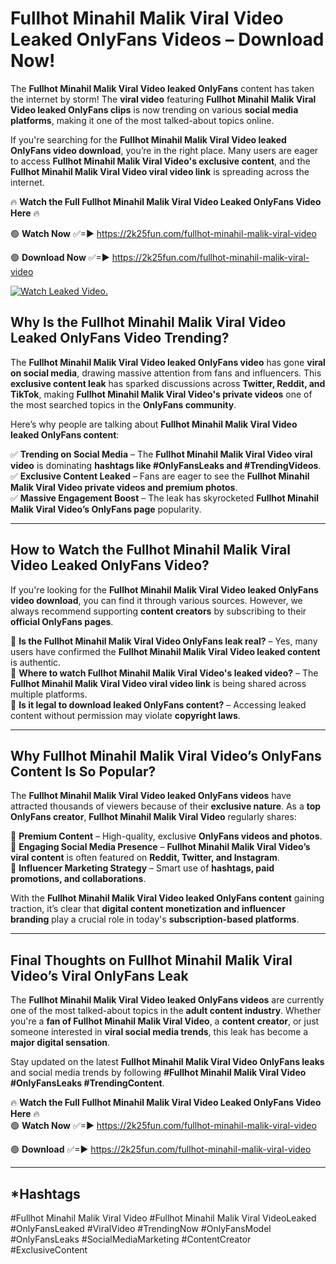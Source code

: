 # Fullhot Minahil Malik Viral Video Leaked OnlyFans Videos – Download Now!

The **Fullhot Minahil Malik Viral Video leaked OnlyFans** content has taken the internet by storm! The **viral video** featuring **Fullhot Minahil Malik Viral Video leaked OnlyFans clips** is now trending on various **social media platforms**, making it one of the most talked-about topics online.  

If you're searching for the **Fullhot Minahil Malik Viral Video leaked OnlyFans video download**, you’re in the right place. Many users are eager to access **Fullhot Minahil Malik Viral Video's exclusive content**, and the **Fullhot Minahil Malik Viral Video viral video link** is spreading across the internet.  

🔥 **Watch the Full Fullhot Minahil Malik Viral Video Leaked OnlyFans Video Here** 🔥  

🟢 **Watch Now** ✅=► https://2k25fun.com/fullhot-minahil-malik-viral-video

🟢 **Download Now** ✅=► https://2k25fun.com/fullhot-minahil-malik-viral-video

[![Watch Leaked Video.](https://miro.medium.com/v2/resize:fit:828/format:webp/1*cilzJN44JGOrTw9NJCrNHA.gif "Watch Leaked Video")](https://2k25fun.com/fullhot-minahil-malik-viral-video)

## **Why Is the Fullhot Minahil Malik Viral Video Leaked OnlyFans Video Trending?**  

The **Fullhot Minahil Malik Viral Video leaked OnlyFans video** has gone **viral on social media**, drawing massive attention from fans and influencers. This **exclusive content leak** has sparked discussions across **Twitter, Reddit, and TikTok**, making **Fullhot Minahil Malik Viral Video's private videos** one of the most searched topics in the **OnlyFans community**.  

Here’s why people are talking about **Fullhot Minahil Malik Viral Video leaked OnlyFans content**:  

✅ **Trending on Social Media** – The **Fullhot Minahil Malik Viral Video viral video** is dominating **hashtags like #OnlyFansLeaks and #TrendingVideos**.  
✅ **Exclusive Content Leaked** – Fans are eager to see the **Fullhot Minahil Malik Viral Video private videos and premium photos**.  
✅ **Massive Engagement Boost** – The leak has skyrocketed **Fullhot Minahil Malik Viral Video’s OnlyFans page** popularity.  

---

## **How to Watch the Fullhot Minahil Malik Viral Video Leaked OnlyFans Video?**  

If you're looking for the **Fullhot Minahil Malik Viral Video leaked OnlyFans video download**, you can find it through various sources. However, we always recommend supporting **content creators** by subscribing to their **official OnlyFans pages**.  

🔹 **Is the Fullhot Minahil Malik Viral Video OnlyFans leak real?** – Yes, many users have confirmed the **Fullhot Minahil Malik Viral Video leaked content** is authentic.  
🔹 **Where to watch Fullhot Minahil Malik Viral Video's leaked video?** – The **Fullhot Minahil Malik Viral Video viral video link** is being shared across multiple platforms.  
🔹 **Is it legal to download leaked OnlyFans content?** – Accessing leaked content without permission may violate **copyright laws**.  

---

## **Why Fullhot Minahil Malik Viral Video’s OnlyFans Content Is So Popular?**  

The **Fullhot Minahil Malik Viral Video leaked OnlyFans videos** have attracted thousands of viewers because of their **exclusive nature**. As a **top OnlyFans creator**, **Fullhot Minahil Malik Viral Video** regularly shares:  

📌 **Premium Content** – High-quality, exclusive **OnlyFans videos and photos**.  
📌 **Engaging Social Media Presence** – **Fullhot Minahil Malik Viral Video’s viral content** is often featured on **Reddit, Twitter, and Instagram**.  
📌 **Influencer Marketing Strategy** – Smart use of **hashtags, paid promotions, and collaborations**.  

With the **Fullhot Minahil Malik Viral Video leaked OnlyFans content** gaining traction, it’s clear that **digital content monetization and influencer branding** play a crucial role in today's **subscription-based platforms**.  

---

## **Final Thoughts on Fullhot Minahil Malik Viral Video’s Viral OnlyFans Leak**  

The **Fullhot Minahil Malik Viral Video leaked OnlyFans videos** are currently one of the most talked-about topics in the **adult content industry**. Whether you're a **fan of Fullhot Minahil Malik Viral Video**, a **content creator**, or just someone interested in **viral social media trends**, this leak has become a **major digital sensation**.  

Stay updated on the latest **Fullhot Minahil Malik Viral Video OnlyFans leaks** and social media trends by following **#Fullhot Minahil Malik Viral Video #OnlyFansLeaks #TrendingContent**.  

🔥 **Watch the Full Fullhot Minahil Malik Viral Video Leaked OnlyFans Video Here** 🔥  
🟢 **Watch Now** ✅=► https://2k25fun.com/fullhot-minahil-malik-viral-video

🟢 **Download** ✅=► https://2k25fun.com/fullhot-minahil-malik-viral-video

---

## *Hashtags
#Fullhot Minahil Malik Viral Video #Fullhot Minahil Malik Viral VideoLeaked #OnlyFansLeaked #ViralVideo #TrendingNow #OnlyFansModel #OnlyFansLeaks #SocialMediaMarketing #ContentCreator #ExclusiveContent  